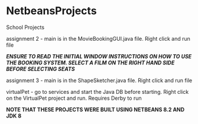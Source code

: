 # NetbeansProjects
School Projects

assignment 2 - main is in the MovieBookingGUI.java file.  Right click and run file

***ENSURE TO READ THE INITIAL WINDOW INSTRUCTIONS ON HOW TO USE THE BOOKING SYSTEM.  SELECT A FILM ON THE RIGHT HAND SIDE BEFORE SELECTING SEATS***

assignment 3 - main is in the ShapeSketcher.java file.  Right click and run file

virtualPet - go to services and start the Java DB before starting.  Right click on the VirtualPet project and run.  Requires Derby to run

**NOTE THAT THESE PROJECTS WERE BUILT USING NETBEANS 8.2 AND JDK 8**
